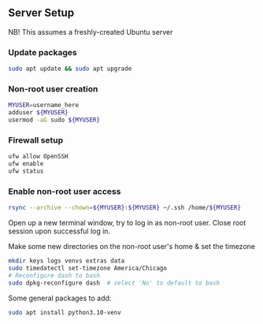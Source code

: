 ## Server Setup
NB! This assumes a freshly-created Ubuntu server
### Update packages
```bash
sudo apt update && sudo apt upgrade
```
### Non-root user creation
```bash
MYUSER=username_here
adduser ${MYUSER}
usermod -aG sudo ${MYUSER}
```
### Firewall setup
```bash
ufw allow OpenSSH
ufw enable
ufw status
```
### Enable non-root user access
```bash
rsync --archive --chown=${MYUSER}:${MYUSER} ~/.ssh /home/${MYUSER}
```

Open up a new terminal window, try to log in as non-root user.
Close root session upon successful log in.

Make some new directories on the non-root user's home & set the timezone
```bash
mkdir keys logs venvs extras data
sudo timedatectl set-timezone America/Chicago
# Reconfigure dash to bash
sudo dpkg-reconfigure dash  # select 'No' to default to bash
```

Some general packages to add:
```bash
sudo apt install python3.10-venv
```